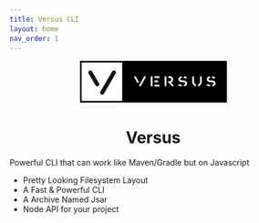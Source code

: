 ```yaml
---
title: Versus CLI
layout: home
nav_order: 1
---
```


<p align="center">
    <img src="assets/versus.png">
</p>

<h1 align="center">
Versus
</h1>

Powerful CLI that can work like Maven/Gradle but on Javascript

- Pretty Looking Filesystem Layout
- A Fast & Powerful CLI
- A Archive Named Jsar
- Node API for your project


